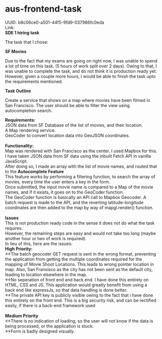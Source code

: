 # aus-frontend-task </br>
UUID: b8c06ce0-a501-44f5-9fd9-037986fc0eda </br>
Link:</br>
<b>SDE 1 hiring task</b> </br>


The task that I chose: </br>


<b>SF Movies</b> </br> 



Due to the fact that my exams are going on right now, I was unable to spend a lot of time on this task. (5 hours of work split over 2 days).
Owing to that, I was unable to complete the task, and do not think it is production ready yet. However, given a couple more hours, I would be able to finish the task upto the requirements mentioned.
</br>

<b>Task Outline</b></br>


Create a service that shows on a map where movies have been filmed in San Francisco. The user should be able to filter the view using autocompletion search.</br>


<b>Requirements:</b>
 </br>
JSON data from SF Database of the list of movies, and their location. </br>
A Map rendering service. </br>
GeoCoder to convert location data into GeoJSON coordinates.</br>
 </br>
<b>Functionality:</b>
 </br>
 Map was rendered with San Francisco as the center. I used Mapbox for this.  
 I have taken JSON data from SF data using the inbuilt Fetch API in vanilla JavaScript.  </br>
 After doing so, I made an array with the list of movie names, and routed that to the <b>Autocomplete Feature</b>  </br>
 This feature works by performing a filtering function, to search the array of movies, every time the user enters a key in the form.  </br>
 Once submitted, the input movie name is compared to a Map of the movie names, and if it exists, it goes on to the GeoCoder function.</br>
 The GeoCoder function is basically an API call to Mapbox Geocoder. A batch request is made to the API, and the reverting latitude-longitude coordinates are then added to the map by way of mapgl.render() function.  </br>
  </br>
<b>Issues</b>
 </br>
 This is not production ready code in the sense it does not do what the task requires.  </br>
 However, the remaining steps are easy and would not take too long (maybe another hour or two of work is required).  </br>
 In lieu of this, here are the issues: </br>
 <b>High Priority:</b> </br>
 <->The batch geocoder GET request is sent in the wrong format, preventing the application from getting the multiple coordinates required for the mapping of Movie Shoot Locations. This leads to wrong pointer location in map. Also, San Fransisco as the city has not been sent as the default city, leading to location elsewhere in the map.</br>
 <->No seperation of front end and back end. I have done this entirely on HTML, CSS and JS. This application would greatly benefit from using a back end like expressJs, so that data handling is done better. </br>
 <->The private API key is publicly visible owing to the fact that i have done this entirely on the front end. This is a big security risk, and can be rectified easily, if there is a back-end framework used  </br>
  </br>
  <b>Medium Priority</b> </br>
 <->There is no indication of loading, so the user will not know if the data is being processed, or the application is stuck. </br>
 <->Form is badly designed visually. </br> 
  
 
 
